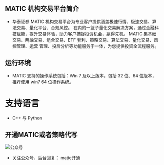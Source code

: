 ## MATIC 机构交易平台简介
* 华泰证券 MATIC 机构交易平台为专业客户提供涵盖极速行情、极速交易、算法交易、量化平台、合规风控。
在内的一篮子量化交易解决方案，通过金融科技赋能，提升交易体验，助力客户捕捉投资机会，赢得先机。
MATIC 集基础交易、两融交易、组合交易、ETF 套利、策略交易、算法交易、量化交易、风控管理、运营
管理、投后分析等功能服务于一体，为您提供投资全流程服务。

## 运行环境
* MATIC 支持的操作系统包括：Win 7 及以上版本，包括 32 位、64 位版本，推荐使用 win7 64 位操作系统。

# 支持语言
* C++ 与 Python

## 开通MATIC或者策略代写
![公众号](http://www.30daydo.com/uploads/article/20210329/e42c51f95e6e6b41366ee320c1f01316.jpg)
* 关注公众号，后台回复：
matic开通